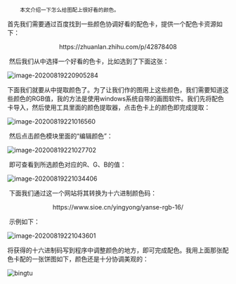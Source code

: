 		本文介绍一下怎么给图配上很好看的颜色。

​		首先我们需要通过百度找到一些颜色协调好看的配色卡，提供一个配色卡资源如下：

<center>https://zhuanlan.zhihu.com/p/42878408</center>

​		然后我们从中选择一个好看的色卡，比如选到了下面这张：

![image-20200819220905284](C:\Users\17852\AppData\Roaming\Typora\typora-user-images\image-20200819220905284.png)

​		下面我们就要从中提取颜色了。为了让我们作的图用上这些颜色，我们需要知道这些颜色的RGB值，我的方法是使用windows系统自带的画图软件。我们先将配色卡导入，然后使用工具里面的颜色提取器，点击色卡上的颜色即完成提取：

![image-20200819221016560](C:\Users\17852\AppData\Roaming\Typora\typora-user-images\image-20200819221016560.png)

​		然后点击颜色模块里面的“编辑颜色”：

![image-20200819221027702](C:\Users\17852\AppData\Roaming\Typora\typora-user-images\image-20200819221027702.png)

​		即可查看到所选颜色对应的R、G、B的值：

![image-20200819221034406](C:\Users\17852\AppData\Roaming\Typora\typora-user-images\image-20200819221034406.png)

​		下面我们通过这一个网站将其转换为十六进制颜色码：

<center>https://www.sioe.cn/yingyong/yanse-rgb-16/</center>

​		示例如下：

![image-20200819221043601](C:\Users\17852\AppData\Roaming\Typora\typora-user-images\image-20200819221043601.png)

​		将获得的十六进制码写到程序中调整颜色的地方，即可完成配色。我用上面那张配色卡配的一张饼图如下，颜色还是十分协调美观的：

![bingtu](E:\Deeplearning\matplotlib\Plot-Pictures-Tutorial-for-Paper\part1：折线图、柱状图、饼图\图片\bingtu.png)